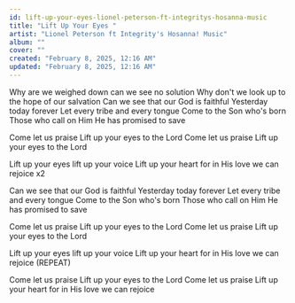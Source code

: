 ```yaml
---
id: lift-up-your-eyes-lionel-peterson-ft-integritys-hosanna-music
title: "Lift Up Your Eyes "
artist: "Lionel Peterson ft Integrity's Hosanna! Music"
album: ""
cover: ""
created: "February 8, 2025, 12:16 AM"
updated: "February 8, 2025, 12:16 AM"
---
```


Why are we weighed down can we see no solution
Why don't we look up to the hope of our salvation
Can we see that our God is faithful
Yesterday today forever
Let every tribe and every tongue
Come to the Son who's born
Those who call on Him 
He has promised to save

Come let us praise
Lift up your eyes to the Lord
Come let us praise
Lift up your eyes to the Lord

Lift up your eyes lift up your voice
Lift up your heart for in His love we can rejoice x2 

Can we see that our God is faithful
Yesterday today forever
Let every tribe and every tongue
Come to the Son who's born
Those who call on Him 
He has promised to save 

Come let us praise
Lift up your eyes to the Lord
Come let us praise
Lift up your eyes to the Lord

Lift up your eyes lift up your voice
Lift up your heart for in His love we can rejoice (REPEAT) 

Come let us praise
Lift up your eyes to the Lord
Come let us praise
Lift up your heart for in His love we can rejoice

